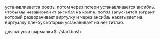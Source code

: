 устанавливается poetry.
потом через потери устанавливается ансибль. чтобы мы независели от ансибля на компе.
потом запускается вагрант который разворачивает виртулку и через ансибль накатывает на виртуалку плейбук который устанавивает на нее гитлаб.

для запуска шарманки $ ./start.bash

